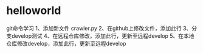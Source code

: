 # helloworld
git命令学习
1、添加新文件 crawler.py
2、在github上修改文件，添加此行
3、分支develop测试
4、在远程仓库修改，添加此行，更新至远程develop
5、在本地仓库修改develop，添加此行，更新至远程develop
